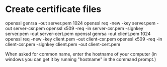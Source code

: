 Create certificate files
=============================

openssl genrsa -out server.pem 1024
openssl req -new -key server.pem -out server-csr.pem
openssl x509 -req -in server-csr.pem -signkey server.pem -out server-cert.pem
openssl genrsa -out client.pem 1024
openssl req -new -key client.pem -out client-csr.pem
openssl x509 -req -in client-csr.pem -signkey client.pem -out client-cert.pem

When asked for common name, enter the hostname of your computer (in windows you 
can get it by running "hostname" in the command prompt.)